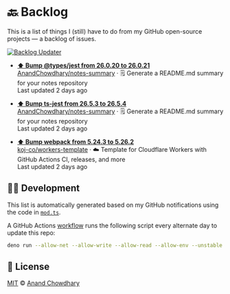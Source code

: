 # 🔙 Backlog

This is a list of things I (still) have to do from my GitHub open-source projects — a backlog of issues.

[![Backlog Updater](https://github.com/AnandChowdhary/backlog/workflows/Backlog%20Updater/badge.svg)](https://github.com/AnandChowdhary/backlog/actions)

- **[⬆️ Bump @types/jest from 26.0.20 to 26.0.21](https://github.com/AnandChowdhary/notes-summary/pulls/56)**  
[AnandChowdhary/notes-summary](https://github.com/AnandChowdhary/notes-summary) · 🗒️ Generate a README.md summary for your notes repository  
Last updated 2 days ago  

- **[⬆️ Bump ts-jest from 26.5.3 to 26.5.4](https://github.com/AnandChowdhary/notes-summary/pulls/55)**  
[AnandChowdhary/notes-summary](https://github.com/AnandChowdhary/notes-summary) · 🗒️ Generate a README.md summary for your notes repository  
Last updated 2 days ago  

- **[⬆️ Bump webpack from 5.24.3 to 5.26.2](https://github.com/koj-co/workers-template/pulls/87)**  
[koj-co/workers-template](https://github.com/koj-co/workers-template) · ☁️ Template for Cloudflare Workers with GitHub Actions CI, releases, and more  
Last updated 2 days ago  


## 👩‍💻 Development

This list is automatically generated based on my GitHub notifications using the code in [`mod.ts`](./mod.ts).

A GitHub Actions [workflow](./.github/workflows/update.yml) runs the following script every alternate day to update this repo:

```bash
deno run --allow-net --allow-write --allow-read --allow-env --unstable mod.ts
```

## 📄 License

[MIT](./LICENSE) © [Anand Chowdhary](https://anandchowdhary.com)
